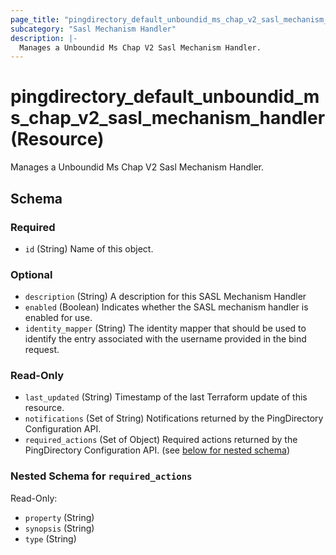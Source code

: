 ```yaml
---
page_title: "pingdirectory_default_unboundid_ms_chap_v2_sasl_mechanism_handler Resource - terraform-provider-pingdirectory"
subcategory: "Sasl Mechanism Handler"
description: |-
  Manages a Unboundid Ms Chap V2 Sasl Mechanism Handler.
---
```


# pingdirectory_default_unboundid_ms_chap_v2_sasl_mechanism_handler (Resource)

Manages a Unboundid Ms Chap V2 Sasl Mechanism Handler.



<!-- schema generated by tfplugindocs -->
## Schema

### Required

- `id` (String) Name of this object.

### Optional

- `description` (String) A description for this SASL Mechanism Handler
- `enabled` (Boolean) Indicates whether the SASL mechanism handler is enabled for use.
- `identity_mapper` (String) The identity mapper that should be used to identify the entry associated with the username provided in the bind request.

### Read-Only

- `last_updated` (String) Timestamp of the last Terraform update of this resource.
- `notifications` (Set of String) Notifications returned by the PingDirectory Configuration API.
- `required_actions` (Set of Object) Required actions returned by the PingDirectory Configuration API. (see [below for nested schema](#nestedatt--required_actions))

<a id="nestedatt--required_actions"></a>
### Nested Schema for `required_actions`

Read-Only:

- `property` (String)
- `synopsis` (String)
- `type` (String)



